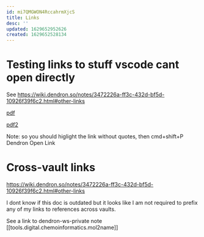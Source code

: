 ```yaml
---
id: mi7QMGWON4RccahrmXjcS
title: Links
desc: ''
updated: 1629652952626
created: 1629652528134
---
```


# Testing links to stuff vscode cant open directly

See https://wiki.dendron.so/notes/3472226a-ff3c-432d-bf5d-10926f39f6c2.html#other-links

[pdf]('/Users/pma/Dropbox/Papers/ABS_Nagoya/UEBT-CentralAmerica-Factsheet-final-nov+2018.pdf')


[pdf2]('~/Dropbox/Papers/ABS_Nagoya/UEBT-CentralAmerica-Factsheet-final-nov+2018.pdf')

Note: so you should higlight the link without quotes, then cmd+shift+P Dendron Open Link


# Cross-vault links

https://wiki.dendron.so/notes/3472226a-ff3c-432d-bf5d-10926f39f6c2.html#other-links

I dont know if this doc is outdated but it looks like I am not required to prefix any of my links to references across vaults.

See a link to dendron-ws-private note [[tools.digital.chemoinformatics.mol2name]]
